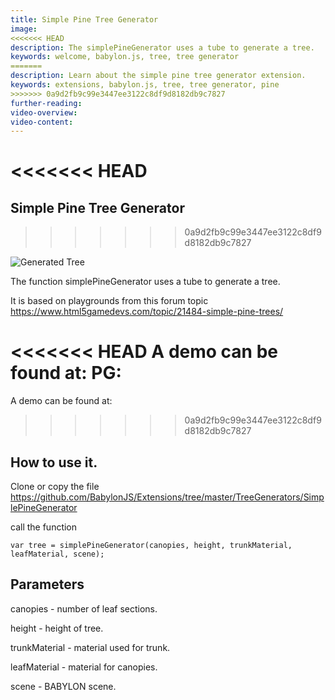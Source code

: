 ```yaml
---
title: Simple Pine Tree Generator
image: 
<<<<<<< HEAD
description: The simplePineGenerator uses a tube to generate a tree.
keywords: welcome, babylon.js, tree, tree generator
=======
description: Learn about the simple pine tree generator extension.
keywords: extensions, babylon.js, tree, tree generator, pine
>>>>>>> 0a9d2fb9c99e3447ee3122c8df9d8182db9c7827
further-reading:
video-overview:
video-content:
---
```

<<<<<<< HEAD
=======

## Simple Pine Tree Generator
>>>>>>> 0a9d2fb9c99e3447ee3122c8df9d8182db9c7827

![Generated Tree ](/img/extensions/trees/pine1.png)

The function simplePineGenerator uses a tube to generate a tree. 

It is based on playgrounds from  this forum topic https://www.html5gamedevs.com/topic/21484-simple-pine-trees/

<<<<<<< HEAD
A demo can be found at:  PG: <Playground id="#LG3GS#106" title="Simple Pine Tree Generator" description="Example of Simple Pine Tree Generator" image=""/>
=======
A demo can be found at: <Playground id="#LG3GS#106" title="Simple Pine Tree Generator Example" description="Simple example of the simple pine tree generator." image=""/>
>>>>>>> 0a9d2fb9c99e3447ee3122c8df9d8182db9c7827

## How to use it.

Clone or copy the file https://github.com/BabylonJS/Extensions/tree/master/TreeGenerators/SimplePineGenerator

call the function


```
var tree = simplePineGenerator(canopies, height, trunkMaterial, leafMaterial, scene);
```

## Parameters

canopies - number of leaf sections.

height - height of tree.

trunkMaterial - material used for trunk.

leafMaterial - material for canopies.
 
scene - BABYLON scene.  